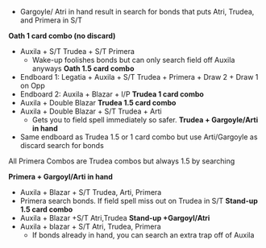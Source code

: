- Gargoyle/ Atri in hand result in search for bonds that puts Atri, Trudea, and Primera in S/T

**Oath 1 card combo (no discard)**
- Auxila + S/T Trudea + S/T Primera 
	- Wake-up foolishes bonds but can only search field off Auxila anyways
**Oath 1.5 card combo**
- Endboard 1: Legatia + Auxila + S/T Trudea + Primera + Draw 2 + Draw 1 on Opp
- Endboard 2: Auxila + Blazar + I/P
**Trudea 1 card combo**
- Auxila + Double Blazar
**Trudea 1.5 card combo** 
- Auxila + Double Blazar + S/T Trudea + Arti
	- Gets you to field spell immediately so safer.
**Trudea + Gargoyle/Arti in hand**
- Same endboard as Trudea 1.5 or 1 card combo but use Arti/Gargoyle as discard search for bonds

All Primera Combos are Trudea combos but always 1.5 by searching 

**Primera + Gargoyl/Arti in hand**
- Auxila + Blazar + S/T Trudea, Arti, Primera
- Primera search bonds. If field spell miss out on Trudea in S/T
**Stand-up 1.5 card combo**
- Auxila + Blazar +S/T Atri,Trudea
**Stand-up +Gargoyl/Atri**
- Auxila + blazar + S/T Atri,  Trudea, Primera 
	- If bonds already in hand, you can search an extra trap off of Auxila


